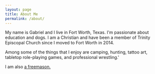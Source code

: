 ```yaml
---
layout: page
title: About Me
permalink: /about/
---
```


My name is Gabriel and I live in Fort Worth, Texas. I'm passionate about education and dogs. I am a Christian and have been a member of Trinity Episcopal Church since I moved to Fort Worth in 2014.

Among some of the things that I enjoy are camping, hunting, tattoo art, tabletop role-playing games, and professional wrestling.'

I am also [a freemason.](vitae.md)
